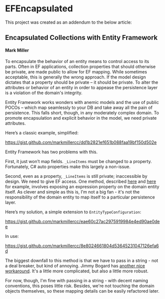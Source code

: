 # EFEncapsulated

This project was created as an addendum to the below article:

## Encapsulated Collections with Entity Framework
#### Mark Miller

To encapsulate the behavior of an entity means to control access to its parts. Often in EF applications, collection properties that should otherwise be private, are made public to allow for EF mapping. While sometimes acceptable, this is generally the wrong approach. If the model design dictates that a property should be private – it should be private. To alter the attributes or behavior of an entity in order to appease the persistence layer is a violation of the domain's integrity.

Entity Framework works wonders with anemic models and the use of public POCOs – which map seamlessly to your DB and take away all the pain of persistence. This falls short, though, in any moderately complex domain. To promote encapsulation and explicit behavior in the model, we need private attributes.

Here’s a classic example, simplified:

https://gist.github.com/markmillercc/dd1b2821ef651b088faa19bf150d502e

Entity Framework has two problems with this.

First, it just won’t map fields. <code>_LineItems</code> must be changed to a property. Fortunately, C# auto properties make this largely a non-issue.

Second, even as a property, <code>_LineItems</code> is still private; inaccessible by design. We need to give EF access. One method, described <a href="http://ardalis.com/exposing-private-collection-properties-to-entity-framework" target="_blank">here</a> and <a href="http://owencraig.com/mapping-but-not-exposing-icollections-in-entity-framework/" target="_blank">here</a> for example, involves exposing an expression property on the domain entity itself. As clever and simple as this is, I'm not a big fan - it's not the responsibility of the domain entity to map itself to a particular persistence layer. 

Here’s my solution, a simple extension to <code>EntityTypeConfiguration</code>:

https://gist.github.com/markmillercc/eae60c27ac2975919984e4ed90ae0dee

In use:

https://gist.github.com/markmillercc/8e8024661804d53645231047126efa6d

The biggest downfall to this method is that we have to pass in a string - not a deal breaker, but kind of annoying. Jimmy Bogard has <a href="https://lostechies.com/jimmybogard/2014/05/09/missing-ef-feature-workarounds-encapsulated-collections/" target="_blank">another nice workaround</a>. It's a little more complicated, but also a little more robust.

For now, though, I'm fine with passing in a string - with decent naming conventions, this poses little risk. Besides, we're not touching the domain objects themselves, so these mapping details can be easily refactored later.
